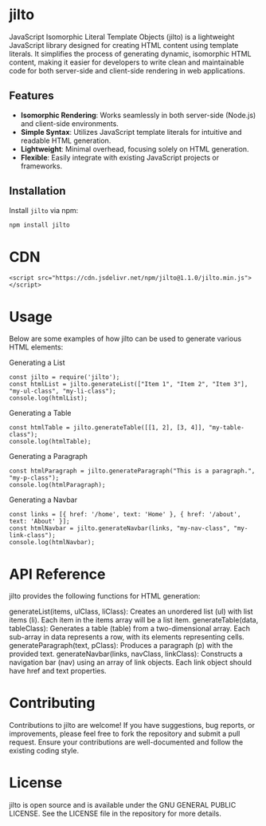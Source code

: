 # jilto
JavaScript Isomorphic Literal Template Objects (jilto) is a lightweight JavaScript library designed for creating HTML content using template literals. It simplifies the process of generating dynamic, isomorphic HTML content, making it easier for developers to write clean and maintainable code for both server-side and client-side rendering in web applications.

## Features
- **Isomorphic Rendering**: Works seamlessly in both server-side (Node.js) and client-side environments.
- **Simple Syntax**: Utilizes JavaScript template literals for intuitive and readable HTML generation.
- **Lightweight**: Minimal overhead, focusing solely on HTML generation.
- **Flexible**: Easily integrate with existing JavaScript projects or frameworks.

## Installation
Install `jilto` via npm:

```bash
npm install jilto
```

# CDN

```code
<script src="https://cdn.jsdelivr.net/npm/jilto@1.1.0/jilto.min.js"></script>
```

# Usage

Below are some examples of how jilto can be used to generate various HTML elements:

Generating a List

```code
const jilto = require('jilto');
const htmlList = jilto.generateList(["Item 1", "Item 2", "Item 3"], "my-ul-class", "my-li-class");
console.log(htmlList);

```


Generating a Table

```code
const htmlTable = jilto.generateTable([[1, 2], [3, 4]], "my-table-class");
console.log(htmlTable);
```


Generating a Paragraph

```code
const htmlParagraph = jilto.generateParagraph("This is a paragraph.", "my-p-class");
console.log(htmlParagraph);
```


Generating a Navbar
```code
const links = [{ href: '/home', text: 'Home' }, { href: '/about', text: 'About' }];
const htmlNavbar = jilto.generateNavbar(links, "my-nav-class", "my-link-class");
console.log(htmlNavbar);
```

# API Reference

jilto provides the following functions for HTML generation:

generateList(items, ulClass, liClass): Creates an unordered list (ul) with list items (li). Each item in the items array will be a list item.
generateTable(data, tableClass): Generates a table (table) from a two-dimensional array. Each sub-array in data represents a row, with its elements representing cells.
generateParagraph(text, pClass): Produces a paragraph (p) with the provided text.
generateNavbar(links, navClass, linkClass): Constructs a navigation bar (nav) using an array of link objects. Each link object should have href and text properties.


# Contributing

Contributions to jilto are welcome! If you have suggestions, bug reports, or improvements, please feel free to fork the repository and submit a pull request. Ensure your contributions are well-documented and follow the existing coding style.

# License

jilto is open source and is available under the GNU GENERAL PUBLIC LICENSE. See the LICENSE file in the repository for more details.